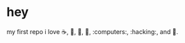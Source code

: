 hey
===

my first repo
i love :coffee:, :pizza:, :football:, :volleyball:, :computers:, :hacking:, and :tea:.
